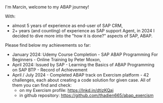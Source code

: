 I'm Marcin, welcome to my ABAP journey!

With:
- almost 5 years of experience as end-user of SAP CRM,
- 2+ years (and counting) of experience as SAP support Agent,
in 2024 I decided to dive more into the "how it is done?" aspects of SAP, ABAP.

Please find below my achievements so far:
- January 2024:
  Udemy Course Completion -  SAP ABAP Programming For Beginners - Online Training by Peter Moxon,
- April 2024:
  Issued by SAP - Learning the Basics of ABAP Programming on SAP BTP - Record of Achievement
- April / July 2024 - Completed ABAP track on Exercism platform - 42 challenges, each about creating a code solution for given case.
  All of them you can find and check:
  - on my Exercism profile: https://lnkd.in/dtizKQaj
  - in github repository: https://github.com/thadien665/abap_exercism
  

